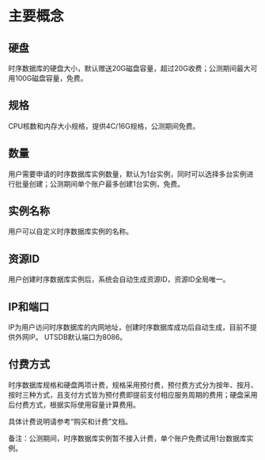 # 主要概念

## 硬盘
 时序数据库的硬盘大小，默认赠送20G磁盘容量，超过20G收费；公测期间最大可用100G磁盘容量，免费。

## 规格
CPU核数和内存大小规格，提供4C/16G规格，公测期间免费。 

## 数量 
用户需要申请的时序数据库实例数量，默认为1台实例，同时可以选择多台实例进行批量创建；公测期间单个账户最多创建1台实例，免费。 

## 实例名称
 用户可以自定义时序数据库实例的名称。 

## 资源ID
用户创建时序数据库实例后，系统会自动生成资源ID，资源ID全局唯一。

## IP和端口
IP为用户访问时序数据库的内网地址，创建时序数据库成功后自动生成，目前不提供外网IP。
UTSDB默认端口为8086。

## 付费方式 
时序数据库规格和硬盘两项计费，规格采用预付费，预付费方式分为按年、按月、按时三种方式，且支付方式皆为预付费即提前支付相应服务周期的费用；硬盘采用后付费方式，根据实际使用容量计算费用。

具体计费说明请参考“购买和计费”文档。

备注：公测期间，时序数据库实例暂不接入计费，单个账户免费试用1台数据库实例。


